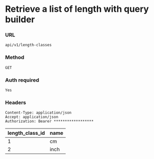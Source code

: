 # Retrieve a list of length with query builder

### URL

```text
api/v1/length-classes
```

### Method

```text
GET
```





### Auth required

```text
Yes
```

### Headers

```text
Content-Type: application/json
Accept: application/json
Authorization: Bearer ******************

```

| length_class_id | name |
|-----------------|------|
| 1               | cm   |
| 2               | inch |
